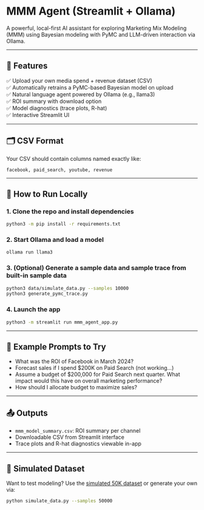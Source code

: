# MMM Agent (Streamlit + Ollama)

A powerful, local-first AI assistant for exploring Marketing Mix Modeling (MMM) using Bayesian modeling with PyMC and LLM-driven interaction via Ollama.

---

## 🔧 Features

✅ Upload your own media spend + revenue dataset (CSV)  
✅ Automatically retrains a PyMC-based Bayesian model on upload  
✅ Natural language agent powered by Ollama (e.g., llama3)  
✅ ROI summary with download option  
✅ Model diagnostics (trace plots, R-hat)  
✅ Interactive Streamlit UI

---

## 🗂️ CSV Format

Your CSV should contain columns named exactly like:
```
facebook, paid_search, youtube, revenue
```

---

## 🚀 How to Run Locally

### 1. Clone the repo and install dependencies
```bash
python3 -m pip install -r requirements.txt
```

### 2. Start Ollama and load a model
```bash
ollama run llama3
```

### 3. (Optional) Generate a sample data and sample trace from built-in sample data
```bash
python3 data/simulate_data.py --samples 10000
python3 generate_pymc_trace.py
```

### 4. Launch the app
```bash
python3 -m streamlit run mmm_agent_app.py
```

---

## 💬 Example Prompts to Try

- What was the ROI of Facebook in March 2024?
- Forecast sales if I spend $200K on Paid Search (not working...)
- Assume a budget of $200,000 for Paid Search next quarter. What impact would this have on overall marketing performance?
- How should I allocate budget to maximize sales?

---

## 📤 Outputs

- `mmm_model_summary.csv`: ROI summary per channel
- Downloadable CSV from Streamlit interface
- Trace plots and R-hat diagnostics viewable in-app

---

## 🧪 Simulated Dataset

Want to test modeling? Use the [simulated 50K dataset](data/simulated_mmm_input.csv) or generate your own via:
```bash
python simulate_data.py --samples 50000
```
